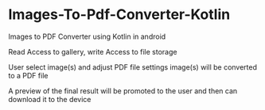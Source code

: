 # Images-To-Pdf-Converter-Kotlin
Images to PDF Converter using Kotlin in android

Read Access to gallery, write Access to file storage

User select image(s) and adjust PDF file settings
image(s) will be converted to a PDF file

A preview of the final result will be promoted to the user
and then can download it to the device
